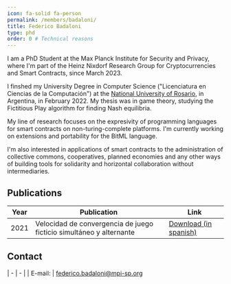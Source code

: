 ```yaml
---
icon: fa-solid fa-person
permalink: /members/badaloni/
title: Federico Badaloni
type: phd
order: 0 # Technical reasons
---
```


I am a PhD Student at the Max Planck Institute for Security and Privacy, where I'm part of the Heinz Nixdorf Research Group for Cryptocurrencies and Smart Contracts, since March 2023.

I finshed my University Degree in Computer Science ("Licenciatura en Ciencias de la Computación") at the [National University of Rosario](https://dcc.fceia.unr.edu.ar/), in Argentina, in February 2022. My thesis was in game theory, studying the Fictitious Play algorithm for finding Nash equilibria.

My line of research focuses on the expresivity of programming languages for smart contracts on non-turing-complete platforms. I'm currently working on extensions and portability for the BitML language.

I'm also interested in applications of smart contracts to the administration of collective commons, cooperatives, planned economies and any other ways of building tools for solidarity and horizontal collaboration without intermediaries.

## Publications

|Year|Publication|Link|
|----|-----------|----|
|2021| Velocidad de convergencia de juego ficticio simultáneo y alternante | [Download (in spanish)](https://50jaiio.sadio.org.ar/pdfs/siiio/SIIIO-01.pdf) |


## Contact

| - | - |
| E-mail: | [federico.badaloni@mpi-sp.org](mailto:federico.badaloni@mpi-sp.org)

